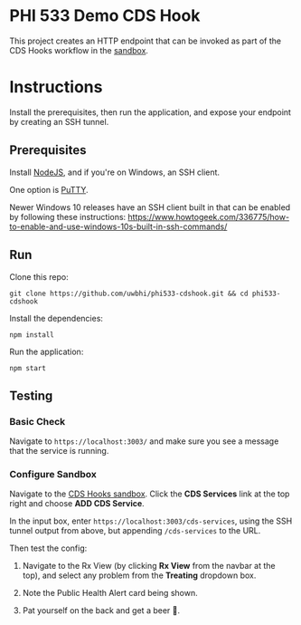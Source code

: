 # PHI 533 Demo CDS Hook

This project creates an HTTP endpoint that can be invoked as part of the CDS Hooks workflow in the [sandbox](http://sandbox.cds-hooks.org/).

# Instructions

Install the prerequisites, then run the application, and expose your endpoint by creating an SSH tunnel.

## Prerequisites

Install [NodeJS](https://nodejs.org/en/download/), and if you're on Windows, an SSH client. 

One option is [PuTTY](https://www.putty.org/).

Newer Windows 10 releases have an SSH client built in that can be enabled by following these instructions: 
https://www.howtogeek.com/336775/how-to-enable-and-use-windows-10s-built-in-ssh-commands/

## Run

Clone this repo:

```
git clone https://github.com/uwbhi/phi533-cdshook.git && cd phi533-cdshook
```

Install the dependencies:

```
npm install
```

Run the application:

```
npm start
```

## Testing

### Basic Check

Navigate to `https://localhost:3003/` and make sure you see a message that the service is running.

### Configure Sandbox

Navigate to the [CDS Hooks sandbox](http://sandbox.cds-hooks.org/). Click the **CDS Services** link at the
top right and choose **ADD CDS Service**.

In the input box, enter `https://localhost:3003/cds-services`, using the SSH tunnel output from above, but appending `/cds-services` to the URL.

Then test the config:

1. Navigate to the Rx View (by clicking **Rx View** from the navbar at the top), and select any problem from the **Treating** dropdown box.

2. Note the Public Health Alert card being shown.

3. Pat yourself on the back and get a beer 🍺.
